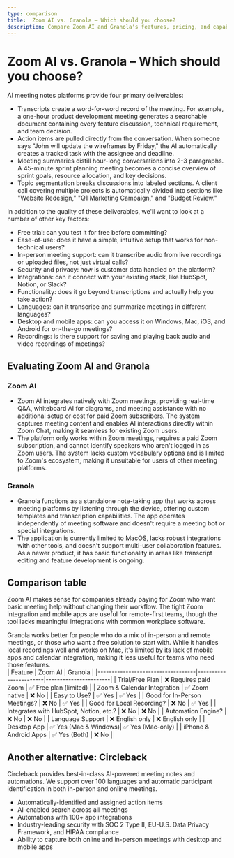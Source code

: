 ```yaml
---
type: comparison
title:  Zoom AI vs. Granola – Which should you choose?
description: Compare Zoom AI and Granola's features, pricing, and capabilities to find the best AI email management tool for your needs, plus discover Circleback as an alternative.
---
```


# Zoom AI vs. Granola – Which should you choose?  
AI meeting notes platforms provide four primary deliverables:  
  
* Transcripts create a word-for-word record of the meeting. For example, a one-hour product development meeting generates a searchable document containing every feature discussion, technical requirement, and team decision.  
* Action items are pulled directly from the conversation. When someone says "John will update the wireframes by Friday," the AI automatically creates a tracked task with the assignee and deadline.  
* Meeting summaries distill hour-long conversations into 2-3 paragraphs. A 45-minute sprint planning meeting becomes a concise overview of sprint goals, resource allocation, and key decisions.  
* Topic segmentation breaks discussions into labeled sections. A client call covering multiple projects is automatically divided into sections like "Website Redesign," "Q1 Marketing Campaign," and "Budget Review."  
  
In addition to the quality of these deliverables, we'll want to look at a number of other key factors:  
  
* Free trial: can you test it for free before committing?  
* Ease-of-use: does it have a simple, intuitive setup that works for non-technical users?  
* In-person meeting support: can it transcribe audio from live recordings or uploaded files, not just virtual calls?  
* Security and privacy: how is customer data handled on the platform?  
* Integrations: can it connect with your existing stack, like HubSpot, Notion, or Slack?  
* Functionality: does it go beyond transcriptions and actually help you take action?  
* Languages: can it transcribe and summarize meetings in different languages?  
* Desktop and mobile apps: can you access it on Windows, Mac, iOS, and Android for on-the-go meetings?  
* Recordings: is there support for saving and playing back audio and video recordings of meetings?    
## Evaluating Zoom AI and Granola  
### Zoom AI
* Zoom AI integrates natively with Zoom meetings, providing real-time Q&A, whiteboard AI for diagrams, and meeting assistance with no additional setup or cost for paid Zoom subscribers. The system captures meeting content and enables AI interactions directly within Zoom Chat, making it seamless for existing Zoom users.
* The platform only works within Zoom meetings, requires a paid Zoom subscription, and cannot identify speakers who aren't logged in as Zoom users. The system lacks custom vocabulary options and is limited to Zoom's ecosystem, making it unsuitable for users of other meeting platforms.

### Granola
* Granola functions as a standalone note-taking app that works across meeting platforms by listening through the device, offering custom templates and transcription capabilities. The app operates independently of meeting software and doesn't require a meeting bot or special integrations.
* The application is currently limited to MacOS, lacks robust integrations with other tools, and doesn't support multi-user collaboration features. As a newer product, it has basic functionality in areas like transcript editing and feature development is ongoing.  
## Comparison table    
Zoom AI makes sense for companies already paying for Zoom who want basic meeting help without changing their workflow. The tight Zoom integration and mobile apps are useful for remote-first teams, though the tool lacks meaningful integrations with common workplace software.

Granola works better for people who do a mix of in-person and remote meetings, or those who want a free solution to start with. While it handles local recordings well and works on Mac, it's limited by its lack of mobile apps and calendar integration, making it less useful for teams who need those features.  
| Feature                           | Zoom AI               | Granola               |
|-----------------------------------|-----------------------|-----------------------|
| Trial/Free Plan                   | ❌ Requires paid Zoom  | ✅ Free plan (limited) |
| Zoom & Calendar Integration       | ✅ Zoom native         | ❌ No                  |
| Easy to Use?                      | ✅ Yes                | ✅ Yes                |
| Good for In-Person Meetings?      | ❌ No                 | ✅ Yes                |
| Good for Local Recording?         | ❌ No                 | ✅ Yes                |
| Integrates with HubSpot, Notion, etc.? | ❌ No           | ❌ No                 |
| Automation Engine?                | ❌ No                 | ❌ No                 |
| Language Support                  | ❌ English only       | ❌ English only       |
| Desktop App                       | ✅ Yes (Mac & Windows)| ✅ Yes (Mac-only)     |
| iPhone & Android Apps             | ✅ Yes (Both)         | ❌ No                 |  
## Another alternative: Circleback  
Circleback provides best-in-class AI-powered meeting notes and automations. We support over 100 languages and automatic participant identification in both in-person and online meetings.  
  
* Automatically-identified and assigned action items  
* AI-enabled search across all meetings  
* Automations with 100+ app integrations  
* Industry-leading security with SOC 2 Type II, EU-U.S. Data Privacy Framework, and HIPAA compliance  
* Ability to capture both online and in-person meetings with desktop and mobile apps  